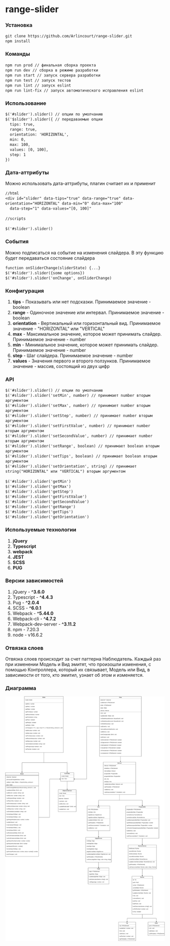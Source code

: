 # range-slider

### Установка

    git clone https://github.com/Arlincourt/range-slider.git
    npm install
    
### Команды

    npm run prod // финальная сборка проекта
    npm run dev // сборка в режиме разработки
    npm run start // запуск сервера разработки
    npm run test // запуск тестов
    npm run lint // запуск eslint
    npm run lint-fix // запуск автоматического исправления eslint
    
### Использование

    $('#slider').slider() // опции по умолчанию
    $('$slider').slider({ // передаваемые опции
      tips: true,
      range: true,
      orientation: 'HORIZONTAL',
      min: 0,
      max: 100,
      values: [0, 100],
      step: 1
    })
    
### Дата-аттрибуты
 Можно использовать дата-аттрибуты, плагин считает их и применит

    //html
    <div id="slider" data-tips="true" data-range="true" data-orientation="HORIZONTAL" data-min="0" data-max="100" 
      data-step="1" data-values="[0, 100]"
      
    //scripts
    
    $('#slider').slider()
      
### События
Можно подписаться на событие на изменения слайдера. В эту функцию будет передаваться состояние слайдера
    
    function onSliderChange(sliderState) {...}
    $('#slider').slider({some options})
    $('#slider').slider('onChange', onSliderChange)
    
### Конфигурация

1. **tips** - Показывать или нет подсказки. Принимаемое значение - boolean
2. **range** - Одиночное значение или интервал. Принимаемое значение - boolean
3. **orientation** - Вертикальный или горизонтальный вид. Принимаемое значение - "HORIZONTAL" или "VERTICAL"
4. **max** - Максимальное значение, которое может принимать слайдер. Принимаемое значение - number
5. **min** - Минимальное значение, которое может принимать слайдер. Принимаемое значение - number
6. **step** - Шаг слайдера. Принимаемое значение - number
7. **values** - Значения первого и второго ползунков. Принимаемое значение - массив, состоящий из двух цифр

### API
    
    $('#slider').slider() // опции по умолчанию
    $('#slider').slider('setMin', number) // принимает number вторым аргументом
    $('#slider').slider('setMax', number) // принимает number вторым аргументом
    $('#slider').slider('setStep', number) // принимает number вторым аргументом
    $('#slider').slider('setFirstValue', number) // принимает number вторым аргументом
    $('#slider').slider('setSecondValue', number) // принимает number вторым аргументом
    $('#slider').slider('setRange', boolean) // принимает boolean вторым аргументом
    $('#slider').slider('setTips', boolean) // принимает boolean вторым аргументом
    $('#slider').slider('setOrientation', string) // принимает string("HORIZONTAL" или "VERTICAL") вторым аргументом
    
    $('#slider').slider('getMin')
    $('#slider').slider('getMax')
    $('#slider').slider('getStep') 
    $('#slider').slider('getFirstValue') 
    $('#slider').slider('getSecondValue') 
    $('#slider').slider('getRange') 
    $('#slider').slider('getTips') 
    $('#slider').slider('getOrientation') 
  
 ### Используемые технологии
 
 1. **jQuery**
 2. **Typescript**
 3. **webpack**
 4. **JEST**
 5. **SCSS**
 6. **PUG**

 ### Версии зависимостей

 1. jQuery - **^3.6.0**
 2. Typescript - **^4.4.3**
 3. Pug - **^2.0.4**
 4. SCSS - **^6.0.1**
 5. Webpack - **^5.44.0**
 6. Webpack-cli - **^4.7.2**
 7. Webpack-dev-server - **^3.11.2**
 8. npm - 7.20.3
 9. node - v16.6.2
 
 ### Отвязка слоев
 
 Отвязка слоев происходит за счет паттерна Наблюдатель. Каждый раз при изменении Модель и Вид эмитят, что произошли изменения, с помощью Контроллера, который их связывает,
 Модель или Вид, в зависимости от того, кто эмитил, узнает об этом и изменяется.
 
 ### Диаграмма
 
 ![](src/assets/uml.png)